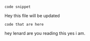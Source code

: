 `code snippet`

Hey this file will be updated

`code that are here`

hey lenard are you reading this yes i am. 

